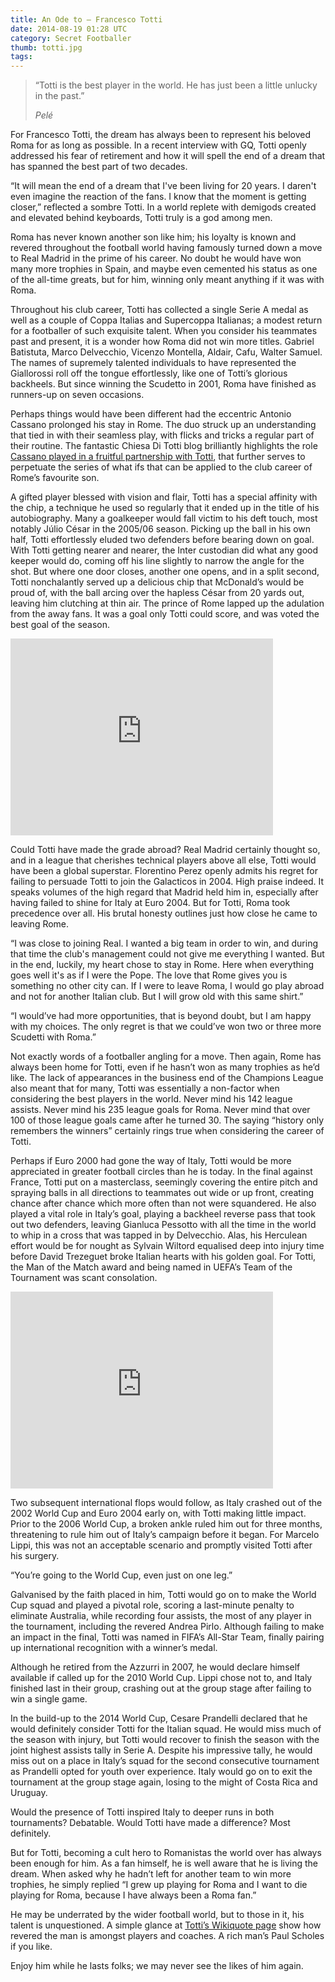 ```yaml
---
title: An Ode to – Francesco Totti
date: 2014-08-19 01:28 UTC
category: Secret Footballer
thumb: totti.jpg
tags:
---
```


> “Totti is the best player in the world. He has just been a little unlucky in the past.”
> <footer><cite>Pelé</cite></footer>


For Francesco Totti, the dream has always been to represent his beloved Roma for as long as possible. In a recent interview with GQ, Totti openly addressed his fear of retirement and how it will spell the end of a dream that has spanned the best part of two decades.

“It will mean the end of a dream that I've been living for 20 years. I daren't even imagine the reaction of the fans. I know that the moment is getting closer,” reflected a sombre Totti. In a world replete with demigods created and elevated behind keyboards, Totti truly is a god among men.

Roma has never known another son like him; his loyalty is known and revered throughout the football world having famously turned down a move to Real Madrid in the prime of his career. No doubt he would have won many more trophies in Spain, and maybe even cemented his status as one of the all-time greats, but for him, winning only meant anything if it was with Roma.

Throughout his club career, Totti has collected a single Serie A medal as well as a couple of Coppa Italias and Supercoppa Italianas; a modest return for a footballer of such exquisite talent. When you consider his teammates past and present, it is a wonder how Roma did not win more titles. Gabriel Batistuta, Marco Delvecchio, Vicenzo Montella, Aldair, Cafu, Walter Samuel. The names of supremely talented individuals to have represented the Giallorossi roll off the tongue effortlessly, like one of Totti’s glorious backheels. But since winning the Scudetto in 2001, Roma have finished as runners-up on seven occasions.

Perhaps things would have been different had the eccentric Antonio Cassano prolonged his stay in Rome. The duo struck up an understanding that tied in with their seamless play, with flicks and tricks a regular part of their routine. The fantastic Chiesa Di Totti blog brilliantly highlights the role [Cassano played in a fruitful partnership with Totti](http://www.chiesaditotti.com/2014/3/31/5567120/antonio-cassano-roma-a-lesson-in-regret), that further serves to perpetuate the series of what ifs that can be applied to the club career of Rome’s favourite son.

A gifted player blessed with vision and flair, Totti has a special affinity with the chip, a technique he used so regularly that it ended up in the title of his autobiography. Many a goalkeeper would fall victim to his deft touch, most notably Júlio César in the 2005/06 season. Picking up the ball in his own half, Totti effortlessly eluded two defenders before bearing down on goal. With Totti getting nearer and nearer, the Inter custodian did what any good keeper would do, coming off his line slightly to narrow the angle for the shot. But where one door closes, another one opens, and in a split second, Totti nonchalantly served up a delicious chip that McDonald’s would be proud of, with the ball arcing over the hapless César from 20 yards out, leaving him clutching at thin air. The prince of Rome lapped up the adulation from the away fans. It was a goal only Totti could score, and was voted the best goal of the season.

<iframe width="420" height="315" src="http://www.youtube.com/embed/0Zh5_PVtKr8" frameborder="0" allowfullscreen></iframe>

Could Totti have made the grade abroad? Real Madrid certainly thought so, and in a league that cherishes technical players above all else, Totti would have been a global superstar. Florentino Perez openly admits his regret for failing to persuade Totti to join the Galacticos in 2004. High praise indeed. It speaks volumes of the high regard that Madrid held him in, especially after having failed to shine for Italy at Euro 2004. But for Totti, Roma took precedence over all. His brutal honesty outlines just how close he came to leaving Rome.

“I was close to joining Real. I wanted a big team in order to win, and during that time the club's management could not give me everything I wanted. But in the end, luckily, my heart chose to stay in Rome. Here when everything goes well it's as if I were the Pope. The love that Rome gives you is something no other city can. If I were to leave Roma, I would go play abroad and not for another Italian club. But I will grow old with this same shirt.”

“I would’ve had more opportunities, that is beyond doubt, but I am happy with my choices. The only regret is that we could’ve won two or three more Scudetti with Roma.”

Not exactly words of a footballer angling for a move. Then again, Rome has always been home for Totti, even if he hasn’t won as many trophies as he’d like. The lack of appearances in the business end of the Champions League also meant that for many, Totti was essentially a non-factor when considering the best players in the world. Never mind his 142 league assists. Never mind his 235 league goals for Roma. Never mind that over 100 of those league goals came after he turned 30. The saying “history only remembers the winners” certainly rings true when considering the career of Totti.

Perhaps if Euro 2000 had gone the way of Italy, Totti would be more appreciated in greater football circles than he is today. In the final against France, Totti put on a masterclass, seemingly covering the entire pitch and spraying balls in all directions to teammates out wide or up front, creating chance after chance which more often than not were squandered. He also played a vital role in Italy’s goal, playing a backheel reverse pass that took out two defenders, leaving Gianluca Pessotto with all the time in the world to whip in a cross that was tapped in by Delvecchio. Alas, his Herculean effort would be for nought as Sylvain Wiltord equalised deep into injury time before David Trezeguet broke Italian hearts with his golden goal. For Totti, the Man of the Match award and being named in UEFA’s Team of the Tournament was scant consolation.

<iframe width="420" height="315" src="http://www.youtube.com/embed/YlsRqDEhgXY" frameborder="0" allowfullscreen></iframe>

Two subsequent international flops would follow, as Italy crashed out of the 2002 World Cup and Euro 2004 early on, with Totti making little impact. Prior to the 2006 World Cup, a broken ankle ruled him out for three months, threatening to rule him out of Italy’s campaign before it began. For Marcelo Lippi, this was not an acceptable scenario and promptly visited Totti after his surgery.

“You’re going to the World Cup, even just on one leg.”

Galvanised by the faith placed in him, Totti would go on to make the World Cup squad and played a pivotal role, scoring a last-minute penalty to eliminate Australia, while recording four assists, the most of any player in the tournament, including the revered Andrea Pirlo. Although failing to make an impact in the final, Totti was named in FIFA’s All-Star Team, finally pairing up international recognition with a winner’s medal.

Although he retired from the Azzurri in 2007, he would declare himself available if called up for the 2010 World Cup. Lippi chose not to, and Italy finished last in their group, crashing out at the group stage after failing to win a single game.

In the build-up to the 2014 World Cup, Cesare Prandelli declared that he would definitely consider Totti for the Italian squad. He would miss much of the season with injury, but Totti would recover to finish the season with the joint highest assists tally in Serie A. Despite his impressive tally, he would miss out on a place in Italy’s squad for the second consecutive tournament as Prandelli opted for youth over experience. Italy would go on to exit the tournament at the group stage again, losing to the might of Costa Rica and Uruguay.

Would the presence of Totti inspired Italy to deeper runs in both tournaments? Debatable. Would Totti have made a difference? Most definitely.

But for Totti, becoming a cult hero to Romanistas the world over has always been enough for him. As a fan himself, he is well aware that he is living the dream. When asked why he hadn’t left for another team to win more trophies, he simply replied “I grew up playing for Roma and I want to die playing for Roma, because I have always been a Roma fan.”

He may be underrated by the wider football world, but to those in it, his talent is unquestioned. A simple glance at [Totti’s Wikiquote page](http://en.wikiquote.org/wiki/Francesco_Totti) show how revered the man is amongst players and coaches. A rich man’s Paul Scholes if you like.

Enjoy him while he lasts folks; we may never see the likes of him again.